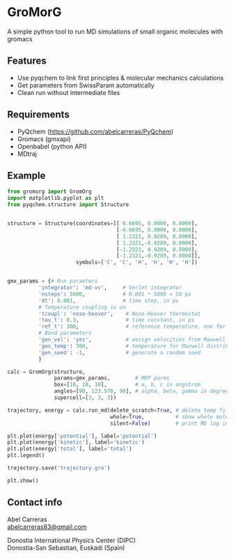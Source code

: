 GroMorG
=======

A simple python tool to run MD simulations of small organic molecules with gromacs

Features
--------
- Use pyqchem to link first principles & molecular mechanics calculations
- Get parameters from SwissParam automatically
- Clean run without intermediate files


Requirements
------------

- PyQchem (https://github.com/abelcarreras/PyQchem)
- Gromacs (gmxapi)
- Openbabel (python API)
- MDtraj 

Example
-------

```python
from gromorg import GromOrg
import matplotlib.pyplot as plt
from pyqchem.structure import Structure


structure = Structure(coordinates=[[ 0.6695, 0.0000, 0.0000],
                                   [-0.6695, 0.0000, 0.0000],
                                   [ 1.2321, 0.9289, 0.0000],
                                   [ 1.2321,-0.9289, 0.0000],
                                   [-1.2321, 0.9289, 0.0000],
                                   [-1.2321,-0.9289, 0.0000]],
                      symbols=['C', 'C', 'H', 'H', 'H', 'H'])


gmx_params = {# Run paramters
          'integrator': 'md-vv',     # Verlet integrator
          'nsteps': 5000,            # 0.001 * 5000 = 50 ps
          'dt': 0.001,               # time step, in ps
          # Temperature coupling is on
          'tcoupl': 'nose-hoover',    # Nose-Hoover thermostat
          'tau_t': 0.3,               # time constant, in ps
          'ref_t': 300,               # reference temperature, one for each group, in K
          # Bond parameters
          'gen_vel': 'yes',           # assign velocities from Maxwell distributio
          'gen_temp': 300,            # temperature for Maxwell distribution
          'gen_seed': -1,             # generate a random seed
          }

calc = GromOrg(structure, 
               params=gmx_params,        # MDP parms 
               box=[10, 10, 10],         # a, b, c in angstrom
               angles=[90, 123.570, 90], # alpha, beta, gamma in degree
               supercell=[3, 3, 3])

trajectory, energy = calc.run_md(delete_scratch=True, # delete temp files when finished 
                                 whole=True,          # show whole molecules in trajectory
                                 silent=False)        # print MD log info in screen

plt.plot(energy['potential'], label='potential')
plt.plot(energy['kinetic'], label='kinetic')
plt.plot(energy['total'], label='total')
plt.legend()

trajectory.save('trajectory.gro')

plt.show()
```

Contact info
------------
Abel Carreras  
abelcarreras83@gmail.com

Donostia International Physics Center (DIPC)  
Donostia-San Sebastian, Euskadi (Spain)
